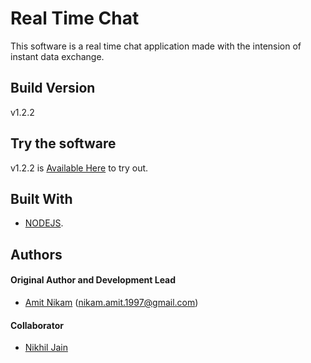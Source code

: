 # Real Time Chat

This software is a real time chat application made with the intension of instant data exchange. 

## Build Version

v1.2.2

## Try the software

v1.2.2 is [Available Here](http://real-time-chat-by-amit.herokuapp.com/) to try out.

## Built With

* [NODEJS](https://nodejs.org/en/).

## Authors

#### Original Author and Development Lead

- [Amit Nikam](https://github.com/amitnikam) (nikam.amit.1997@gmail.com)

#### Collaborator

- [Nikhil Jain](https://github.com/njain483)

